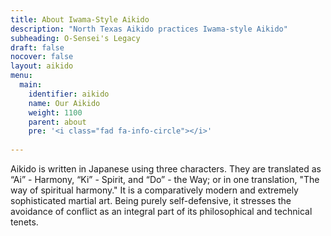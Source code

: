 ```yaml
---
title: About Iwama-Style Aikido
description: "North Texas Aikido practices Iwama-style Aikido"
subheading: O-Sensei's Legacy
draft: false
nocover: false
layout: aikido
menu:
  main:
    identifier: aikido
    name: Our Aikido
    weight: 1100
    parent: about
    pre: '<i class="fad fa-info-circle"></i>'
    
---
```


Aikido is written in Japanese using three characters. They are translated as “Ai” - Harmony, “Ki” - Spirit, and “Do” - the Way; or in one translation, "The way of spiritual harmony." It is a comparatively modern and extremely sophisticated martial art. Being purely self-defensive, it stresses the avoidance of conflict as an integral part of its philosophical and technical tenets.
